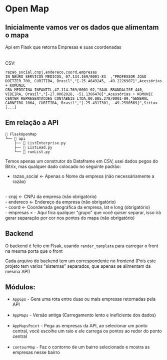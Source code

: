 # Open Map

## Inicialmente vamos ver os dados que alimentam o mapa

Api em Flask que retorna Empresas e suas coordenadas
<br><br><br>
CSV:
````csv
razao_social,cnpj,endereco,coord,empresas
IN NEURO SERVICOS MEDICOS, 07.134.169/0001-83  ,"PROFESSOR JOAO DOETZER 700, CURITIBA, Brasil","[-25.4649245, -49.2226987]",Acessórias + KOMUNIC
CBA MEDICINA INFANTIL,47.114.769/0001-02,"SAUL BRANDALISE 440, VIDEIRA, Brasil","[-27.0062028, -51.1386478]",Acessórias + KOMUNIC
CENTER REPRESENTACOES CONTABEIS LTDA,00.085.278/0001-09,"GENERAL CARNEIRO 1064, CURITIBA, Brasil","[-25.4317301, -49.2590569]",Sittax
[...]
````

## Em relação a API

````tree
📂 FlaskOpenMap
└── 📂 api
    ├── 📄 ListEnterprise.py
    ├── 📄 ListLead.py
    └── 📄 runList.py
````

Temos apenas um construtor do Dataframe em CSV, usei dados pegos do Bitrix, mas qualquer dado colocado no seguinte padrão:
<br>
- razao_social <- Apenas o Nome da empresa (não necessáriamente a razão)
<br>
- cnpj <- CNPJ da empresa (não obrigatório)
<br>
- endereco <- Endereço da empresa (não obrigatório)
<br>
- coord <- Coordenada geográfica da empresa, lat e long (obrigatório)
<br>
- empresas < - Aqui fica qualquer "grupo" que você quiser separar, isso irá gerar separação por cor nos pontos do mapa (não obrigatório)

## Backend

O backend é feito em Flsak, usando `render_template` para carregar o front na mesma porta que o front<br>

Cada arquivo do backend tem um correspondente no frontend (Pois este projeto tem varios "sistemas" separados, que apenas se alimentam da mesma API)

## Módulos:
- `AppGps` - Gera uma rota entre duas ou mais empresas retornadas pela API <br><br>
- `AppMaps` - Versão antiga (Carregamento lento e ineficiente dos dados) <br><br>
- `AppMapsPoint` - Pega as empresas da API, ao selecionar um ponto central, você escolhe um raio e ele carrega os pontos ao redor do ponto central <br><br>
- `contourMap` - Faz o contorno de um bairro selecionado e mostra as empresas nesse bairro <br><br>

